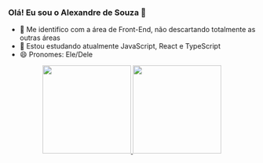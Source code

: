 ### Olá! Eu sou o Alexandre de Souza 👋

- 🔭 Me identifico com a área de Front-End, não descartando totalmente as outras áreas
- 🌱 Estou estudando atualmente JavaScript, React e TypeScript
- 😄 Pronomes: Ele/Dele 

<div align="center">
  <a href="https://github.com/xdtr27">
  <img height="180em" src="https://github-readme-stats.vercel.app/api?username=xdtr27&show_icons=false&theme=dark&include_all_commits=true&count_private=true"/>
  <img height="180em" src="https://github-readme-stats.vercel.app/api/top-langs/?username=xdtr27&layout=compact&langs_count=7&theme=dark"/>
</div>

